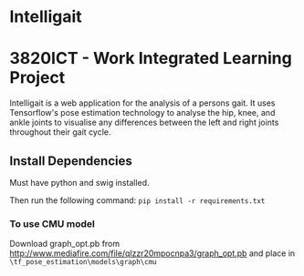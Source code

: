 # Intelligait
# 3820ICT - Work Integrated Learning Project

Intelligait is a web application for the analysis of a persons gait. It uses Tensorflow's pose estimation technology to analyse the hip, knee, and ankle joints to visualise any differences between the left and right joints throughout their gait cycle. 

## Install Dependencies

Must have python and swig installed.

Then run the following command:
`pip install -r requirements.txt`

### To use CMU model

Download graph_opt.pb from http://www.mediafire.com/file/qlzzr20mpocnpa3/graph_opt.pb and place in `\tf_pose_estimation\models\graph\cmu`


